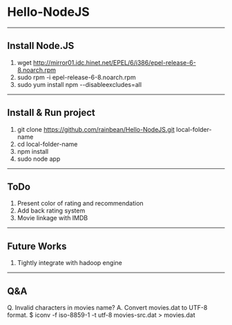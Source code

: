 Hello-NodeJS
============

----------------
Install Node.JS
----------------
1. wget http://mirror01.idc.hinet.net/EPEL/6/i386/epel-release-6-8.noarch.rpm
2. sudo rpm -i epel-release-6-8.noarch.rpm
3. sudo yum install npm --disableexcludes=all

----------------
Install & Run project
----------------
1. git clone https://github.com/rainbean/Hello-NodeJS.git local-folder-name
2. cd local-folder-name
3. npm install
4. sudo node app

----------------
ToDo
----------------
1. Present color of rating and recommendation 
2. Add back rating system
3. Movie linkage with IMDB

----------------
Future Works
----------------
1. Tightly integrate with hadoop engine

----------------
Q&A
----------------
Q. Invalid characters in movies name? 
A. Convert movies.dat to UTF-8 format.  $ iconv -f iso-8859-1 -t utf-8 movies-src.dat > movies.dat

